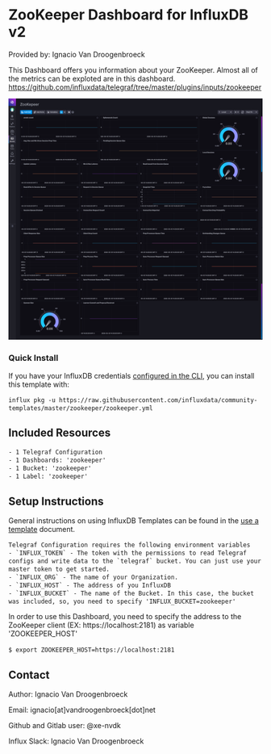 # ZooKeeper Dashboard for InfluxDB v2

Provided by: Ignacio Van Droogenbroeck

This Dashboard offers you information about your ZooKeeper. Almost all of the metrics can be exploted are in this dashboard. https://github.com/influxdata/telegraf/tree/master/plugins/inputs/zookeeper

![Dashboard Screenshot](screenshot.png)

### Quick Install

If you have your InfluxDB credentials [configured in the CLI](Vhttps://v2.docs.influxdata.com/v2.0/reference/cli/influx/config/), you can install this template with:

```
influx pkg -u https://raw.githubusercontent.com/influxdata/community-templates/master/zookeeper/zookeeper.yml
```

## Included Resources

    - 1 Telegraf Configuration
    - 1 Dashboards: 'zookeeper'
    - 1 Bucket: 'zookeeper'
    - 1 Label: 'zookeeper'

## Setup Instructions

General instructions on using InfluxDB Templates can be found in the [use a template](../docs/use_a_template.md) document.
    
    Telegraf Configuration requires the following environment variables
    - `INFLUX_TOKEN` - The token with the permissions to read Telegraf configs and write data to the `telegraf` bucket. You can just use your master token to get started.
    - `INFLUX_ORG` - The name of your Organization.
    - `INFLUX_HOST` - The address of you InfluxDB
    - `INFLUX_BUCKET` - The name of the Bucket. In this case, the bucket was included, so, you need to specify 'INFLUX_BUCKET=zookeeper'
    
In order to use this Dashboard, you need to specify the address to the ZooKeeper client (EX: https://localhost:2181) as variable 'ZOOKEEPER_HOST'

<code>$ export ZOOKEEPER_HOST=https://localhost:2181</code>

## Contact

Author: Ignacio Van Droogenbroeck

Email: ignacio[at]vandroogenbroeck[dot]net

Github and Gitlab user: @xe-nvdk 

Influx Slack: Ignacio Van Droogenbroeck